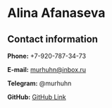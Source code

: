 # Alina Afanaseva

## Contact information

**Phone:** +7-920-787-34-73

**E-mail:** murhuhn@inbox.ru

**Telegram:** @murhuhn

**GitHub:** [GitHub Link](https://github.com/murhuhn/)
